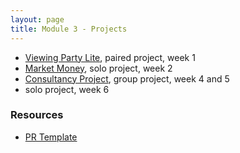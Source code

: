 ```yaml
---
layout: page
title: Module 3 - Projects
---
```


* [Viewing Party Lite](./viewing_party_lite/index), paired project, week 1
* [Market Money](./market_money), solo project, week 2
* [Consultancy Project](./consultancy), group project, week 4 and 5
*  solo project, week 6


### Resources
- [PR Template](./pr_template)

